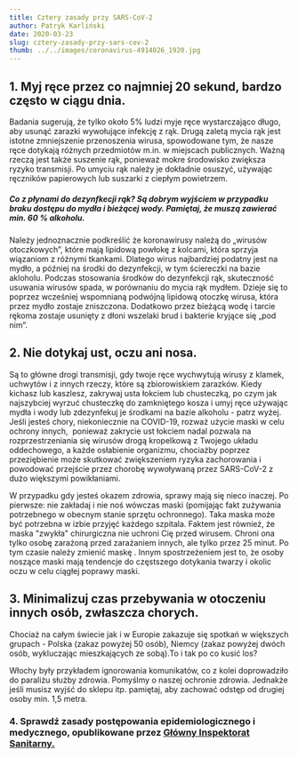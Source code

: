 ```yaml
---
title: Cztery zasady przy SARS-CoV-2
author: Patryk Karliński
date: 2020-03-23
slug: cztery-zasady-przy-sars-cov-2
thumb: ../../images/coronavirus-4914026_1920.jpg
---
```


## 1\. Myj ręce przez co najmniej 20 sekund, bardzo często w ciągu dnia.

Badania sugerują, że tylko około 5% ludzi myje ręce wystarczająco długo, aby usunąć zarazki wywołujące infekcję z rąk. Drugą zaletą mycia rąk jest istotne zmniejszenie przenoszenia wirusa, spowodowane tym, że nasze ręce dotykają różnych przedmiotów m.in. w miejscach publicznych. Ważną rzeczą jest także suszenie rąk, ponieważ mokre środowisko zwiększa ryzyko transmisji. Po umyciu rąk należy je dokładnie osuszyć, używając ręczników papierowych lub suszarki z ciepłym powietrzem.

##### **Co z płynami do dezynfkecji rąk?** Są dobrym wyjściem w przypadku braku dostępu do mydła i bieżącej wody. Pamiętaj, że muszą zawierać min. 60 % alkoholu.

Należy jednoznacznie podkreślić że koronawirusy należą do „wirusów otoczkowych”, które mają lipidową powłokę z kolcami, która sprzyja wiązaniom z różnymi tkankami. Dlatego wirus najbardziej podatny jest na mydło, a później na środki do dezynfekcji, w tym ściereczki na bazie akloholu. Podczas stosowania środków do dezynfekcji rąk, skuteczność usuwania wirusów spada, w porównaniu do mycia rąk mydłem. Dzieje się to poprzez wcześniej wspomnianą podwójną lipidową otoczkę wirusa, która przez mydło zostaje zniszczona. Dodatkowo przez bieżącą wodę i tarcie rękoma zostaje usunięty z dłoni wszelaki brud i bakterie kryjące się „pod nim”.

## 2\. Nie dotykaj ust, oczu ani nosa.

Są to główne drogi transmisji, gdy twoje ręce wychwytują wirusy z klamek, uchwytów i z innych rzeczy, które są zbiorowiskiem zarazków. Kiedy kichasz lub kaszlesz, zakrywaj usta łokciem lub chusteczką, po czym jak najszybciej wyrzuć chusteczkę do zamkniętego kosza i umyj ręce używając mydła i wody lub zdezynfekuj je środkami na bazie alkoholu - patrz wyżej.  
Jeśli jesteś chory, niekoniecznie na COVID-19, rozważ użycie maski w celu ochrony innych,  ponieważ zakrycie ust łokciem nadal pozwala na rozprzestrzeniania się wirusów drogą kropelkową z Twojego układu oddechowego, a każde osłabienie organizmu, chociażby poprzez przeziębienie może skutkować zwiększeniem ryzyka zachorowania i powodować przejście przez chorobę wywoływaną przez SARS-CoV-2 z dużo większymi powikłaniami.

W przypadku gdy jesteś okazem zdrowia, sprawy mają się nieco inaczej. Po pierwsze: nie zakładaj i nie noś wówczas maski (pomijając fakt zużywania potrzebnego w obecnym stanie sprzętu ochronnego). Taka maska może być potrzebna w izbie przyjęć każdego szpitala. Faktem jest również, że maska "zwykła" chirurgiczna nie uchroni Cię przed wirusem. Chroni ona tylko osobę zarażoną przed zarażaniem innych, ale tylko przez 25 minut. Po tym czasie należy zmienić maskę . Innym spostrzeżeniem jest to, że osoby noszące maski mają tendencje do częstszego dotykania twarzy i okolic oczu w celu ciągłej poprawy maski.

## 3\. Minimalizuj czas przebywania w otoczeniu innych osób, zwłaszcza chorych.

Chociaż na całym świecie jak i w Europie zakazuje się spotkań w większych grupach - Polska (zakaz powyżej 50 osób), Niemcy (zakaz powyżej dwóch osób, wykluczając mieszkających ze sobą).To i tak po co kusić los?

Włochy były przykładem ignorowania komunikatów, co z kolei doprowadziło do paraliżu służby zdrowia. Pomyślmy o naszej ochronie zdrowia. Jednakże jeśli musisz wyjść do sklepu itp. pamiętaj, aby zachować odstęp od drugiej osoby min. 1,5 metra.

### 4\. Sprawdź zasady postępowania epidemiologicznego i medycznego, opublikowane przez [Główny Inspektorat Sanitarny.](https://zachlorowani.pl/glowny-inspektorat-sanitarny-opublikowal-zasady-postepowania-epidemiologicznego-i-medycznego-w-zwiazku-z-ryzykiem-zawleczenia-na-obszar-polski-nowego-koronawirusa-sars-cov-2-ponizej-prezentujemy-pel/)
